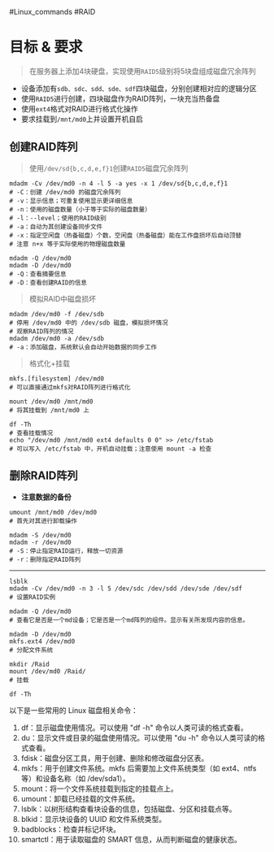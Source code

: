#Linux_commands #RAID
# 目标 & 要求
> 在服务器上添加4块硬盘，实现使用`RAID5`级别将5块盘组成磁盘冗余阵列

- 设备添加有`sdb、sdc、sdd、sde、sdf`四块磁盘，分别创建相对应的逻辑分区
- 使用`RAID5`进行创建，四块磁盘作为RAID阵列，一块充当热备盘
- 使用`ext4`格式对RAID进行格式化操作
- 要求挂载到`/mnt/md0`上并设置开机自启


## 创建RAID阵列

> 使用`/dev/sd{b,c,d,e,f}1`创建`RAID5`磁盘冗余阵列
```shell
mdadm -Cv /dev/md0 -n 4 -l 5 -a yes -x 1 /dev/sd{b,c,d,e,f}1
# -C：创建 /dev/md0 的磁盘冗余阵列
# -v：显示信息；可重复使用显示更详细信息
# -n：使用的磁盘数量（小于等于实际的磁盘数量）
# -l：--level；使用的RAID级别
# -a：自动为其创建设备同步文件
# -x：指定空闲盘（热备磁盘）个数，空闲盘（热备磁盘）能在工作盘损坏后自动顶替
# 注意 n+x 等于实际使用的物理磁盘数量

mdadm -Q /dev/md0 
mdadm -D /dev/md0 
# -Q：查看摘要信息
# -D：查看创建RAID的信息
```
> 模拟RAID中磁盘损坏
```shell
mdadm /dev/md0 -f /dev/sdb
# 停用 /dev/md0 中的 /dev/sdb 磁盘，模拟损坏情况
# 观察RAID阵列的情况
mdadm /dev/md0 -a /dev/sdb
# -a：添加磁盘，系统默认会自动开始数据的同步工作
```
> 格式化+挂载
```shell
mkfs.[filesystem] /dev/md0
# 可以直接通过mkfs对RAID阵列进行格式化

mount /dev/md0 /mnt/md0
# 将其挂载到 /mnt/md0 上

df -Th
# 查看挂载情况
echo "/dev/md0 /mnt/md0 ext4 defaults 0 0" >> /etc/fstab
# 可以写入 /etc/fstab 中，开机自动挂载；注意使用 mount -a 检查
```

## 删除RAID阵列
- **注意数据的备份**
```shell
umount /mnt/md0 /dev/md0
# 首先对其进行卸载操作

mdadm -S /dev/md0
mdadm -r /dev/md0
# -S：停止指定RAID运行，释放一切资源
# -r：删除指定RAID阵列
```






-----------------------


```shell
lsblk
mdadm -Cv /dev/md0 -n 3 -l 5 /dev/sdc /dev/sdd /dev/sde /dev/sdf  
# 设置RAID实例

mdadm -Q /dev/md0 
# 查看它是否是一个md设备；它是否是一个md阵列的组件。显示有关所发现内容的信息。

mdadm -D /dev/md0
mkfs.ext4 /dev/md0 
# 分配文件系统

mkdir /Raid
mount /dev/md0 /Raid/ 
# 挂载

df -Th
```



以下是一些常用的 Linux 磁盘相关命令：

1. df：显示磁盘使用情况。可以使用 "df -h" 命令以人类可读的格式查看。
2.  du：显示文件或目录的磁盘使用情况。可以使用 "du -h" 命令以人类可读的格式查看。
3.  fdisk：磁盘分区工具，用于创建、删除和修改磁盘分区表。
4.  mkfs：用于创建文件系统。mkfs 后需要加上文件系统类型（如 ext4、ntfs 等）和设备名称（如 /dev/sda1）。
5.  mount：将一个文件系统挂载到指定的挂载点上。
6.  umount：卸载已经挂载的文件系统。
7.  lsblk：以树形结构查看块设备的信息，包括磁盘、分区和挂载点等。
8.  blkid：显示块设备的 UUID 和文件系统类型。
9.  badblocks：检查并标记坏块。
10.  smartctl：用于读取磁盘的 SMART 信息，从而判断磁盘的健康状态。
